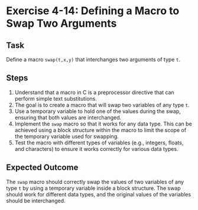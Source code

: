 
# Exercise 4-14: Defining a Macro to Swap Two Arguments

## Task
Define a macro `swap(t,x,y)` that interchanges two arguments of type `t`.

## Steps
1. Understand that a macro in C is a preprocessor directive that can perform simple text substitutions.
2. The goal is to create a macro that will swap two variables of any type `t`.
3. Use a temporary variable to hold one of the values during the swap, ensuring that both values are interchanged.
4. Implement the `swap` macro so that it works for any data type. This can be achieved using a block structure within the macro to limit the scope of the temporary variable used for swapping.
5. Test the macro with different types of variables (e.g., integers, floats, and characters) to ensure it works correctly for various data types.

## Expected Outcome
The `swap` macro should correctly swap the values of two variables of any type `t` by using a temporary variable inside a block structure. The swap should work for different data types, and the original values of the variables should be interchanged.
